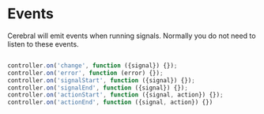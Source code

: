 # Events

Cerebral will emit events when running signals. Normally you do not need to listen to these events.

```javascript

controller.on('change', function ({signal}) {});
controller.on('error', function (error) {});
controller.on('signalStart', function ({signal}) {});
controller.on('signalEnd', function ({signal}) {});
controller.on('actionStart', function ({signal, action}) {});
controller.on('actionEnd', function ({signal, action}) {})
```
